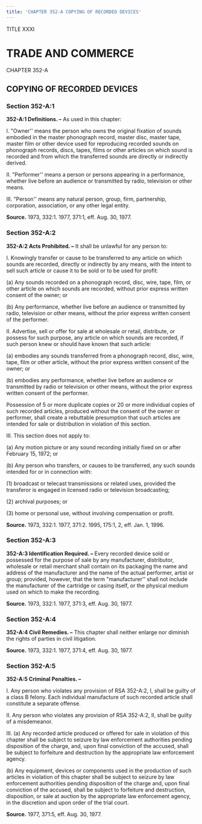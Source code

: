 ```yaml
---
title: 'CHAPTER 352-A COPYING OF RECORDED DEVICES'
---
```


TITLE XXXI
                                             
TRADE AND COMMERCE
==================

CHAPTER 352-A
                                             
COPYING OF RECORDED DEVICES
---------------------------

### Section 352-A:1

 **352-A:1 Definitions. –** As used in this chapter:
                                             
 I. "Owner'' means the person who owns the original fixation of
sounds embodied in the master phonograph record, master disc, master
tape, master film or other device used for reproducing recorded sounds
on phonograph records, discs, tapes, films or other articles on which
sound is recorded and from which the transferred sounds are directly or
indirectly derived.
                                             
 II. "Performer'' means a person or persons appearing in a
performance, whether live before an audience or transmitted by radio,
television or other means.
                                             
 III. "Person'' means any natural person, group, firm, partnership,
corporation, association, or any other legal entity.

**Source.** 1973, 332:1. 1977, 371:1, eff. Aug. 30, 1977.

### Section 352-A:2

 **352-A:2 Acts Prohibited. –** It shall be unlawful for any person
to:
                                             
 I. Knowingly transfer or cause to be transferred to any article on
which sounds are recorded, directly or indirectly by any means, with the
intent to sell such article or cause it to be sold or to be used for
profit:
                                             
 (a) Any sounds recorded on a phonograph record, disc, wire, tape,
film, or other article on which sounds are recorded, without prior
express written consent of the owner; or
                                             
 (b) Any performance, whether live before an audience or
transmitted by radio, television or other means, without the prior
express written consent of the performer.
                                             
 II. Advertise, sell or offer for sale at wholesale or retail,
distribute, or possess for such purpose, any article on which sounds are
recorded, if such person knew or should have known that such article:
                                             
 (a) embodies any sounds transferred from a phonograph record,
disc, wire, tape, film or other article, without the prior express
written consent of the owner; or
                                             
 (b) embodies any performance, whether live before an audience or
transmitted by radio or television or other means, without the prior
express written consent of the performer.
                                             
Possession of 5 or more duplicate copies or 20 or more individual copies
of such recorded articles, produced without the consent of the owner or
performer, shall create a rebuttable presumption that such articles are
intended for sale or distribution in violation of this section.
                                             
 III. This section does not apply to:
                                             
 (a) Any motion picture or any sound recording initially fixed on
or after February 15, 1972; or
                                             
 (b) Any person who transfers, or causes to be transferred, any
such sounds intended for or in connection with:
                                             
 (1) broadcast or telecast transmissions or related uses,
provided the transferor is engaged in licensed radio or television
broadcasting;
                                             
 (2) archival purposes; or
                                             
 (3) home or personal use, without involving compensation or
profit.

**Source.** 1973, 332:1. 1977, 371:2. 1995, 175:1, 2, eff. Jan. 1, 1996.

### Section 352-A:3

 **352-A:3 Identification Required. –** Every recorded device sold or
possessed for the purpose of sale by any manufacturer, distributor,
wholesale or retail merchant shall contain on its packaging the name and
address of the manufacturer and the name of the actual performer, artist
or group; provided, however, that the term "manufacturer'' shall not
include the manufacturer of the cartridge or casing itself, or the
physical medium used on which to make the recording.

**Source.** 1973, 332:1. 1977, 371:3, eff. Aug. 30, 1977.

### Section 352-A:4

 **352-A:4 Civil Remedies. –** This chapter shall neither enlarge nor
diminish the rights of parties in civil litigation.

**Source.** 1973, 332:1. 1977, 371:4, eff. Aug. 30, 1977.

### Section 352-A:5

 **352-A:5 Criminal Penalties. –**
                                             
 I. Any person who violates any provision of RSA 352-A:2, I, shall be
guilty of a class B felony. Each individual manufacture of such recorded
article shall constitute a separate offense.
                                             
 II. Any person who violates any provision of RSA 352-A:2, II, shall
be guilty of a misdemeanor.
                                             
 III. (a) Any recorded article produced or offered for sale in
violation of this chapter shall be subject to seizure by law enforcement
authorities pending disposition of the charge, and, upon final
conviction of the accused, shall be subject to forfeiture and
destruction by the appropriate law enforcement agency.
                                             
 (b) Any equipment, devices or components used in the production
of such articles in violation of this chapter shall be subject to
seizure by law enforcement authorities pending disposition of the charge
and, upon final conviction of the accused, shall be subject to
forfeiture and destruction, disposition, or sale at auction by the
appropriate law enforcement agency, in the discretion and upon order of
the trial court.

**Source.** 1977, 371:5, eff. Aug. 30, 1977.
